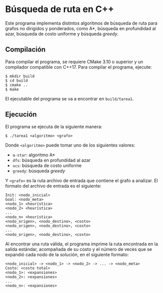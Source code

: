 # Búsqueda de ruta en C++

Este programa implementa distintos algoritmos de búsqueda de ruta para grafos no dirigidos y ponderados, como A*, búsqueda en profundidad al azar, búsqueda de costo uniforme y búsqueda *greedy*.

## Compilación

Para compilar el programa, se requiere CMake 3.10 o superior y un compilador compatible con C++17. Para compilar el programa, ejecute:

```console
$ mkdir build
$ cd build
$ cmake ..
$ make
```

El ejecutable del programa se va a encontrar en `build/tarea1`.

## Ejecución

El programa se ejecuta de la siguiente manera:

```console
$ ./tarea1 <algoritmo> <grafo>
```

Donde `<algoritmo>` puede tomar uno de los siguientes valores:

- `a-star`: algoritmo A*
- `dfs`: búsqueda en profundidad al azar
- `ucs`: búsqueda de costo uniforme
- `greedy`: búsqueda *greedy*

Y `<grafo>` es la ruta archivo de entrada que contiene el grafo a analizar. El formato del archivo de entrada es el siguiente:

```text
Init: <nodo_inicial>
Goal: <nodo_meta>
<nodo_1> <heurística>
<nodo_2> <heurística>
...
<nodo_n> <heurística>
<nodo_origen>, <nodo_destino>, <costo>
<nodo_origen>, <nodo_destino>, <costo>
...
<nodo_origen>, <nodo_destino>, <costo>
```

Al encontrar una ruta válida, el programa imprime la ruta encontrada en la salida estándar, acompañada de su costo y el número de veces que se expandió cada nodo de la solución, en el siguiente formato:

```text
<nodo_inicial> -> <nodo_1> -> <nodo_2> -> ... -> <nodo_meta>
Costo: <costo total>
<nodo_1>: <expansiones>
<nodo_2>: <expansiones>
...
<nodo_n>: <expansiones>
```
